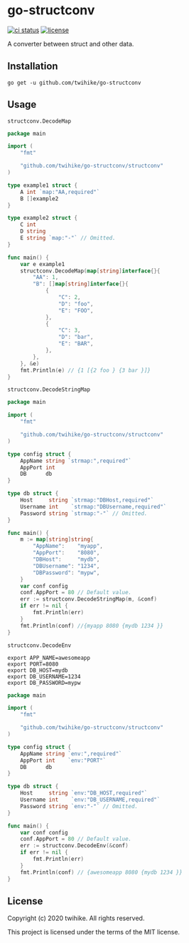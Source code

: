 # go-structconv

[![ci status](https://github.com/twihike/go-structconv/workflows/ci/badge.svg)](https://github.com/twihike/go-structconv/actions) [![license](https://img.shields.io/github/license/twihike/go-structconv)](LICENSE)

A converter between struct and other data.

## Installation

```shell
go get -u github.com/twihike/go-structconv
```

## Usage

`structconv.DecodeMap`

```go
package main

import (
    "fmt"

    "github.com/twihike/go-structconv/structconv"
)

type example1 struct {
    A int `map:"AA,required"`
    B []example2
}

type example2 struct {
    C int
    D string
    E string `map:"-"` // Omitted.
}

func main() {
    var e example1
    structconv.DecodeMap(map[string]interface{}{
        "AA": 1,
        "B": []map[string]interface{}{
            {
                "C": 2,
                "D": "foo",
                "E": "FOO",
            },
            {
                "C": 3,
                "D": "bar",
                "E": "BAR",
            },
        },
    }, &e)
    fmt.Println(e) // {1 [{2 foo } {3 bar }]}
}
```

`structconv.DecodeStringMap`

```go
package main

import (
    "fmt"

    "github.com/twihike/go-structconv/structconv"
)

type config struct {
    AppName string `strmap:",required"`
    AppPort int
    DB      db
}

type db struct {
    Host     string `strmap:"DBHost,required"`
    Username int    `strmap:"DBUsername,required"`
    Password string `strmap:"-"` // Omitted.
}

func main() {
    m := map[string]string{
        "AppName":    "myapp",
        "AppPort":    "8080",
        "DBHost":     "mydb",
        "DBUsername": "1234",
        "DBPassword": "mypw",
    }
    var conf config
    conf.AppPort = 80 // Default value.
    err := structconv.DecodeStringMap(m, &conf)
    if err != nil {
        fmt.Println(err)
    }
    fmt.Println(conf) //{myapp 8080 {mydb 1234 }}
}
```

`structconv.DecodeEnv`

```shell
export APP_NAME=awesomeapp
export PORT=8080
export DB_HOST=mydb
export DB_USERNAME=1234
export DB_PASSWORD=mypw
```

```go
package main

import (
    "fmt"

    "github.com/twihike/go-structconv/structconv"
)

type config struct {
    AppName string `env:",required"`
    AppPort int    `env:"PORT"`
    DB      db
}

type db struct {
    Host     string `env:"DB_HOST,required"`
    Username int    `env:"DB_USERNAME,required"`
    Password string `env:"-"` // Omitted.
}

func main() {
    var conf config
    conf.AppPort = 80 // Default value.
    err := structconv.DecodeEnv(&conf)
    if err != nil {
        fmt.Println(err)
    }
    fmt.Println(conf) // {awesomeapp 8080 {mydb 1234 }}
}
```

## License

Copyright (c) 2020 twihike. All rights reserved.

This project is licensed under the terms of the MIT license.
